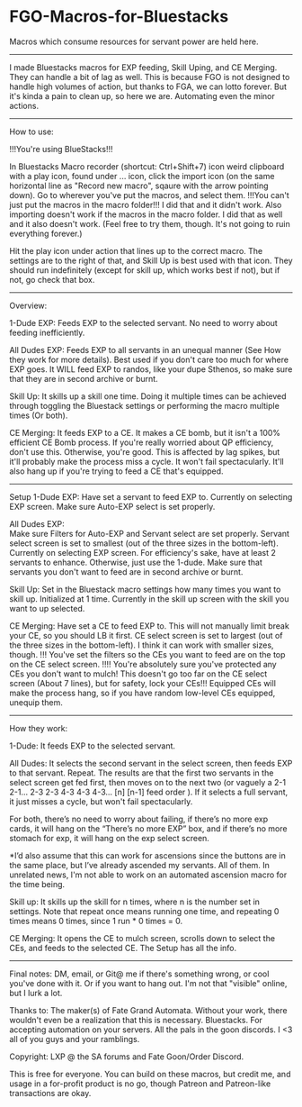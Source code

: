 # FGO-Macros-for-Bluestacks
Macros which consume resources for servant power are held here.

---

I made Bluestacks macros for EXP feeding, Skill Uping, and CE Merging. They can handle a bit of lag as well.
This is because FGO is not designed to handle high volumes of action, but thanks to FGA, we can lotto forever. 
But it's kinda a pain to clean up, so here we are. Automating even the minor actions.

---
How to use:

!!!You're using BlueStacks!!!

In Bluestacks Macro recorder (shortcut: Ctrl+Shift+7) icon weird clipboard with a play icon, found under ... icon, 
click the import icon (on the same horizontal line as "Record new macro", sqaure with the arrow pointing down).
Go to wherever you've put the macros, and select them. 
!!!You can't just put the macros in the macro folder!!! I did that and it didn't work. 
Also importing doesn't work if the macros in the macro folder. I did that as well and it also doesn't work. 
(Feel free to try them, though. It's not going to ruin everything forever.)

Hit the play icon under action that lines up to the correct macro. The settings are to the right of that, and Skill Up is best used with that icon.
They should run indefinitely (except for skill up, which works best if not), but if not, go check that box.


---

Overview:

1-Dude EXP: Feeds EXP to the selected servant. No need to worry about feeding inefficiently.

All Dudes EXP: Feeds EXP to all servants in an unequal manner (See How they work for more details). 
Best used if you don't care too much for where EXP goes. 
It WILL feed EXP to randos, like your dupe Sthenos, so make sure that they are in second archive or burnt.

Skill Up: It skills up a skill one time. Doing it multiple times can be achieved through toggling the Bluestack settings or
performing the macro multiple times (Or both). 

CE Merging: It feeds EXP to a CE. It makes a CE bomb, but it isn't a 100% efficient CE Bomb process. 
If you're really worried about QP efficiency, don't use this. Otherwise, you're good.
This is affected by lag spikes, but it'll probably make the process miss a cycle. It won't fail spectacularly. 
It'll also hang up if you're trying to feed a CE that's equipped.

 

----

Setup 
1-Dude EXP: 
Have set a servant to feed EXP to.
Currently on selecting EXP screen.
Make sure Auto-EXP select is set properly. 


All Dudes EXP:  
Make sure Filters for Auto-EXP and Servant select are set properly. 
Servant select screen is set to smallest (out of the three sizes in the bottom-left). 
Currently on selecting EXP screen.
For efficiency's sake, have at least 2 servants to enhance. Otherwise, just use the 1-dude.
Make sure that servants you don't want to feed are in second archive or burnt.


Skill Up: 
Set in the Bluestack macro settings how many times you want to skill up. Initialized at 1 time.
Currently in the skill up screen with the skill you want to up selected.

CE Merging: 
Have set a CE to feed EXP to. This will not manually limit break your CE, so you should LB it first.
CE select screen is set to largest (out of the three sizes in the bottom-left). I think it can work with smaller sizes, though.
!!! You've set the filters so the CEs you want to feed are on the top on the CE select screen.
!!!! You're absolutely sure you've protected any CEs you don't want to mulch! 
This doesn't go too far on the CE select screen (About 7 lines), but for safety, lock your CEs!!! 
Equipped CEs will make the process hang, so if you have random low-level CEs equipped, unequip them.

----

How they work:

1-Dude: It feeds EXP to the selected servant.

All Dudes: It selects the second servant in the select screen, then feeds EXP to that servant. Repeat. 
The results are that the first two servants in the select screen get fed first, then moves on to the next two 
(or vaguely a 2-1 2-1... 2-3 2-3 4-3 4-3 4-3... [n] [n-1] feed order ). 
If it selects a full servant, it just misses a cycle, but won't fail spectacularly.

For both, there’s no need to worry about failing, if there’s no more exp cards, it will hang on the “There’s no more EXP” box, 
and if there’s no more stomach for exp, it will hang on the exp select screen. 

*I’d also assume that this can work for ascensions since the buttons are in the same place, but I’ve already ascended my servants.
All of them. In unrelated news, I'm not able to work on an automated ascension macro for the time being.

Skill up: It skills up the skill for n times, where n is the number set in settings. Note that repeat once means running one time,
and repeating 0 times means 0 times, since 1 run * 0 times = 0.

CE Merging: It opens the CE to mulch screen, scrolls down to select the CEs, and feeds to the selected CE. The Setup has all the info.

---

Final notes:
DM, email, or Git@ me if there's something wrong, or cool you've done with it. Or if you want to hang out. I'm not that "visible" online, but I lurk a lot.

Thanks to:
The maker(s) of Fate Grand Automata. Without your work, there wouldn't even be a realization that this is necessary.
Bluestacks. For accepting automation on your servers.
All the pals in the goon discords. I <3 all of you guys and your ramblings.



Copyright: LXP @ the SA forums and Fate Goon/Order Discord. 

This is free for everyone.
You can build on these macros, but credit me, and usage in a for-profit product is no go, though Patreon and Patreon-like transactions are okay.
